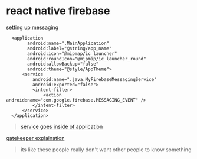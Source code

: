 # react native firebase


[setting up messaging](https://firebase.google.com/docs/cloud-messaging/android/client)   

```
  <application
        android:name=".MainApplication"
        android:label="@string/app_name"
        android:icon="@mipmap/ic_launcher"
        android:roundIcon="@mipmap/ic_launcher_round"
        android:allowBackup="false"
        android:theme="@style/AppTheme">
      <service
          android:name=".java.MyFirebaseMessagingService"
          android:exported="false">
          <intent-filter>
              <action android:name="com.google.firebase.MESSAGING_EVENT" />
          </intent-filter>
      </service>
  </application>
```
> [service goes inside of application](https://github.com/firebase/quickstart-android/blob/7e85a2083cb908def88dc86575edba3b42952e60/messaging/app/src/main/AndroidManifest.xml#L50-L56)   

[gatekeeper explaination](https://stackoverflow.com/questions/65516818/java-myfirebasemessagingservice-where-to-find)   
> its like these people really don't want other people to know something